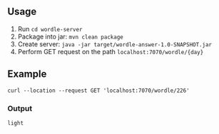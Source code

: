 ## Usage

1. Run `cd wordle-server`
2. Package into jar: `mvn clean package`
3. Create server: `java -jar target/wordle-answer-1.0-SNAPSHOT.jar`
4. Perform GET request on the path `localhost:7070/wordle/{day}`

## Example

`curl --location --request GET 'localhost:7070/wordle/226'`

### Output

`light`